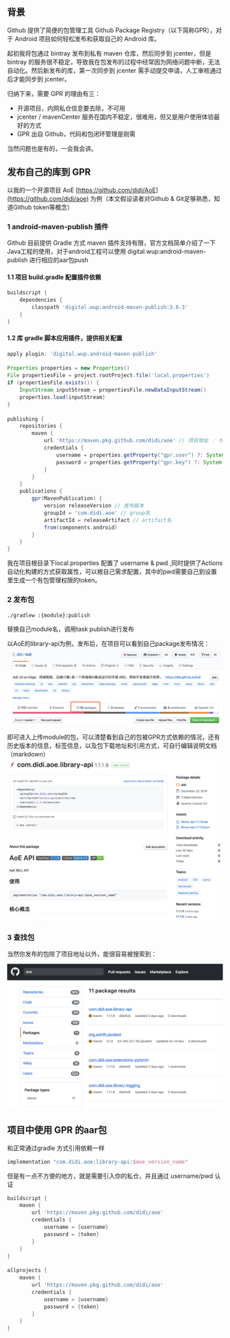 
## 背景
Github 提供了简便的包管理工具 Github Package Registry（以下简称GPR），对于 Android 项目如何轻松发布和获取自己的 Android 库。

起初我将包通过 bintray 发布到私有 maven 仓库，然后同步到 jcenter，但是 bintray 的服务很不稳定，导致我在包发布的过程中经常因为网络问题中断，无法自动化。然后新发布的库，第一次同步到 jcenter 需手动提交申请，人工审核通过后才能同步到 jcenter。

归纳下来，需要 GPR 的理由有三：
* 开源项目，内网私仓信息要去除，不可用
* jcenter / mavenCenter 服务在国内不稳定，很难用，但又是用户使用体验最好的方式
* GPR 出自 Github，代码和包闭环管理是刚需

当然问题也是有的，一会我会讲。

## 发布自己的库到 GPR
以我的一个开源项目 AoE [https://github.com/didi/AoE](https://github.com/didi/aoe) 为例（本文假设读者对Github & Git足够熟悉，知道Github token等概念）

### 1 android-maven-publish 插件
Github 目前提供 Gradle 方式 maven 插件支持有限，官方文档简单介绍了一下Java工程的使用，对于android工程可以使用 digital.wup:android-maven-publish 进行相应的aar包push

#### 1.1 项目 build.gradle 配置插件依赖
```gradle
buildscript {
    dependencies {
        classpath 'digital.wup:android-maven-publish:3.6.3'
    }
}
```

#### 1.2 库 gradle 脚本应用插件，提供相关配置

```gradle
apply plugin: 'digital.wup.android-maven-publish'

Properties properties = new Properties()
File propertiesFile = project.rootProject.file('local.properties')
if (propertiesFile.exists()) {
    InputStream inputStream = propertiesFile.newDataInputStream()
    properties.load(inputStream)
}

publishing {
    repositories {
        maven {
            url 'https://maven.pkg.github.com/didi/aoe' // 项目地址 ： https://maven.pkg.github.com/{user or org}/{repo}
            credentials {
                username = properties.getProperty("gpr.user") ?: System.getenv("GPR_USER")
                password = properties.getProperty("gpr.key") ?: System.getenv("GPR_API_KEY")
            }
        }
    }
    publications {
        gpr(MavenPublication) {
            version releaseVersion // 发布版本
            groupId = 'com.didi.aoe' // group名
            artifactId = releaseArtifact // artifact名
            from(components.android)
        }
    }
}
```
我在项目根目录下local.properties 配置了 username & pwd ,同时提供了Actions自动化构建的方式获取属性，可以根自己需求配置，其中的pwd需要自己到设置里生成一个有包管理权限的token。

### 2 发布包

```shell
./gradlew :{module}:publish
```
替换自己module名，调用task publish进行发布

以AoE的library-api为例，发布后，在项目可以看到自己package发布情况：
![](./images/screen_gpr_aoe.png)

即可进入上传module的包，可以清楚看到自己的包被GPR方式依赖的情况，还有历史版本的信息，标签信息，以及包下载地址和引用方式，可自行编辑说明文档（markdown）
![](./images/screen_gpr_aoe_api.png)

### 3 查找包
当然你发布的包除了项目地址以外，能很容易被搜索到：

![](./images/screen_gpr_aoe_search.png)

## 项目中使用 GPR 的aar包

和正常通过gradle 方式引用依赖一样

```gradle
implementation "com.didi.aoe:library-api:$aoe_version_name"
```

但是有一点不方便的地方，就是需要引入你的私仓，并且通过 username/pwd 认证

```gradle
buildscript {
    maven {
        url 'https://maven.pkg.github.com/didi/aoe'
        credentials {
            username = {username}
            password = {token}
        }
    }
}

allprojects {
    maven {
        url 'https://maven.pkg.github.com/didi/aoe'
        credentials {
            username = {username}
            password = {token}
        }
    }
}

```